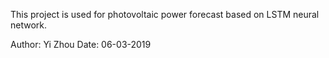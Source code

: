 This project is used for photovoltaic power forecast based on LSTM neural network. 

Author: Yi Zhou
Date: 06-03-2019
